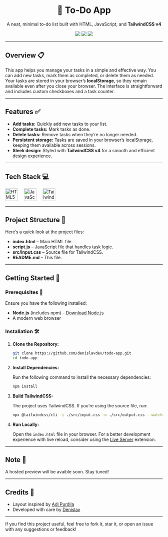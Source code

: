 <div align="center">
  <h1>📝 To-Do App</h1>
  <p>A neat, minimal to-do list built with HTML, JavaScript, and <strong>TailwindCSS v4</strong></p>
  <img src="https://img.shields.io/badge/TailwindCSS-v4-06B6D4?style=for-the-badge&logo=tailwindcss&logoColor=white" />
  <img src="https://img.shields.io/badge/JavaScript-ES6-F7DF1E?style=for-the-badge&logo=javascript&logoColor=black" />
  <img src="https://img.shields.io/badge/Made%20with%20❤️-FF6F61?style=for-the-badge" />
</div>

---

## Overview 📋

This app helps you manage your tasks in a simple and effective way. You can add new tasks, mark them as completed, or delete them as needed. Your tasks are stored in your browser’s **localStorage**, so they remain available even after you close your browser. The interface is straightforward and includes custom checkboxes and a task counter.

---

## Features ✅

- **Add tasks:** Quickly add new tasks to your list.
- **Complete tasks:** Mark tasks as done.
- **Delete tasks:** Remove tasks when they’re no longer needed.
- **Persistent storage:** Tasks are saved in your browser’s localStorage, keeping them available across sessions.
- **Sleek design:** Styled with **TailwindCSS v4** for a smooth and efficient design experience.

---

## Tech Stack 💻

<div align="left">
  <img src="https://cdn.jsdelivr.net/gh/devicons/devicon/icons/html5/html5-original.svg" height="40" alt="HTML5 logo" />
  <img width="12" />
  <img src="https://cdn.jsdelivr.net/gh/devicons/devicon/icons/javascript/javascript-original.svg" height="40" alt="JavaScript logo" />
  <img width="12" />
  <img src="https://cdn.simpleicons.org/tailwindcss/06B6D4" height="40" alt="TailwindCSS logo" />
</div>

---

## Project Structure 📂

Here’s a quick look at the project files:

- **index.html** – Main HTML file.
- **script.js** – JavaScript file that handles task logic.
- **src/input.css** – Source file for TailwindCSS.
- **README.md** – This file.

---

## Getting Started 🚀

### Prerequisites 🔧

Ensure you have the following installed:

- **Node.js** (includes npm) – [Download Node.js](https://nodejs.org/)
- A modern web browser

### Installation 🛠️

1. **Clone the Repository:**

   ```bash
   git clone https://github.com/denislavdev/todo-app.git
   cd todo-app
   ```

2. **Install Dependencies:**

   Run the following command to install the necessary dependencies:

   ```bash
   npm install
   ```

3. **Build TailwindCSS:**

   The project uses TailwindCSS. If you’re using the source file, run:

   ```bash
   npx @tailwindcss/cli -i ./src/input.css -o ./src/output.css --watch
   ```

4. **Run Locally:**

   Open the `index.html` file in your browser. For a better development experience with live reload, consider using the [Live Server](https://marketplace.visualstudio.com/items?itemName=ritwickdey.LiveServer) extension.

---

## Note 📝

A hosted preview will be avaible soon. Stay tuned!

---

## Credits 🙏

- Layout inspired by [Adi Purdila](https://www.youtube.com/user/AdiPurdila)
- Developed with care by [Denislav](https://github.com/denislavdev)

---

If you find this project useful, feel free to fork it, star it, or open an issue with any suggestions or feedback!
